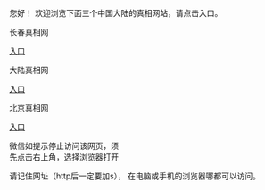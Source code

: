  
 您好！ 欢迎浏览下面三个中国大陆的真相网站，请点击入口。 <br/>

 长春真相网<br/>

 <a href="https://is.gd/Iwao6M" rel="nofollow">入口</a>
    

  大陆真相网<br/>
  
 <a href="https://is.gd/btFhrC" rel="nofollow">入口</a>


      
      
  北京真相网<br/>

 <a href="https://is.gd/ct1sNd" rel="nofollow">入口</a>
    
  

 微信如提示停止访问该网页，须<br>
 先点击右上角，选择浏览器打开<br>
 
 请记住网址（http后一定要加s）， 在电脑或手机的浏览器哪都可以访问。
 
 
